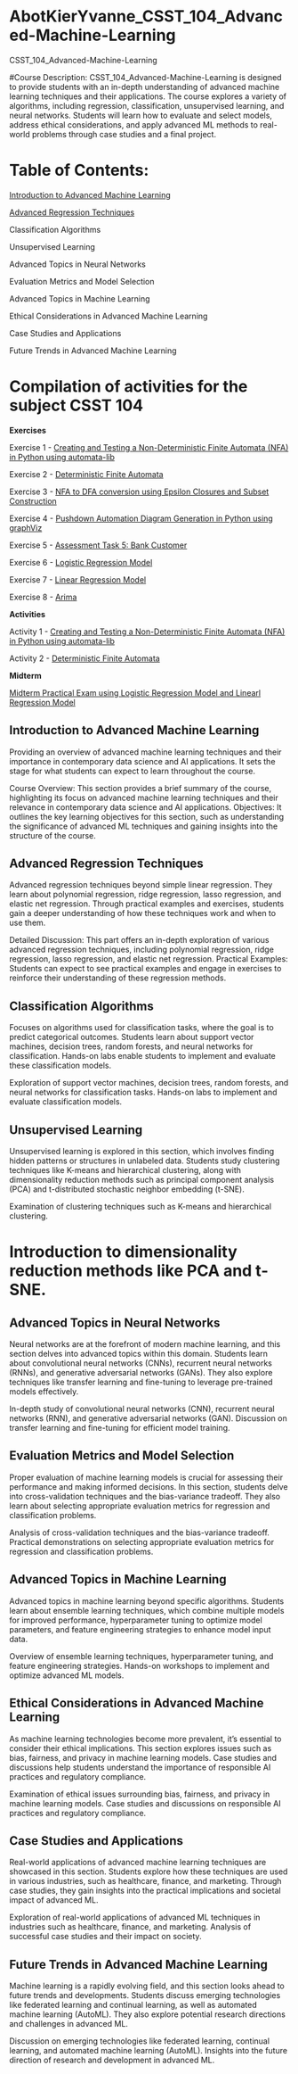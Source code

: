 # AbotKierYvanne_CSST_104_Advanced-Machine-Learning

CSST_104_Advanced-Machine-Learning

#Course Description: 
CSST_104_Advanced-Machine-Learning is designed to provide students with an in-depth understanding of advanced machine learning techniques and their applications. The course explores a variety of algorithms, including regression, classification, unsupervised learning, and neural networks. Students will learn how to evaluate and select models, address ethical considerations, and apply advanced ML methods to real-world problems through case studies and a final project.

# Table of Contents:

[Introduction to Advanced Machine Learning](#introduction-to-advanced-machine-learning)

[Advanced Regression Techniques](#Introduction-to-Advanced-Machine-Learning)

Classification Algorithms

Unsupervised Learning

Advanced Topics in Neural Networks

Evaluation Metrics and Model Selection

Advanced Topics in Machine Learning

Ethical Considerations in Advanced Machine Learning

Case Studies and Applications

Future Trends in Advanced Machine Learning

# Compilation of activities for the subject CSST 104

**Exercises**

Exercise 1 -  [Creating and Testing a Non-Deterministic Finite Automata (NFA) in Python using automata-lib](https://colab.research.google.com/drive/1F2k5plssj_boVFz0OQTzsmtoNSn6P5C7?authuser=1#scrollTo=sBxn3Zq7CG1A)

Exercise 2 - [Deterministic Finite Automata](https://colab.research.google.com/drive/1HOslbQzlhNn91PJAhQVF4tZX3OEHhGFk)

Exercise 3 - [NFA to DFA conversion using Epsilon Closures and Subset Construction](https://colab.research.google.com/drive/1MOBT52Zt3yE42MaLwdOS2jRUz3v7JEb9)

Exercise 4 - [Pushdown Automation Diagram Generation in Python using graphViz](https://colab.research.google.com/drive/1Grs4gZp5m09a68On9nlz2JX0B1ff3yRl)

Exercise 5 - [Assessment Task 5: Bank Customer](https://colab.research.google.com/drive/1LiHzWyrVmZJ01AhPSrH-Q-GHQYSlzuP7?authuser=1)

Exercise 6 - [Logistic Regression Model](https://colab.research.google.com/drive/1nMK3dX5vVzSMKuOG2PTEAo9cZxDRwmfx?authuser=1)

Exercise 7 - [Linear Regression Model](https://colab.research.google.com/drive/1uJAudUqcb_9Uu5ZwGtm6OL1Myj0eCLE6?authuser=1)

Exercise 8 - [Arima](https://colab.research.google.com/drive/1MUe2RHlmyxod8wI5m8mFV7yEelkZ-wyt?authuser=1)

**Activities**

Activity 1 - [Creating and Testing a Non-Deterministic Finite Automata (NFA) in Python using automata-lib](https://colab.research.google.com/drive/1EO6VkUyw7VbngiAohOBHIP0hmbOlFRQ0)

Activity 2 - [Deterministic Finite Automata](https://colab.research.google.com/drive/1HOslbQzlhNn91PJAhQVF4tZX3OEHhGFk)

**Midterm**

[Midterm Practical Exam using Logistic Regression Model and Linearl Regression Model](https://colab.research.google.com/drive/127KROqC8x-J9aT8jx0HK8618asAVUvGj?authuser=1)


## Introduction to Advanced Machine Learning

Providing an overview of advanced machine learning techniques and their importance in contemporary data science and AI applications. It sets the stage for what students can expect to learn throughout the course.

Course Overview: This section provides a brief summary of the course, highlighting its focus on advanced machine learning techniques and their relevance in contemporary data science and AI applications.
Objectives: It outlines the key learning objectives for this section, such as understanding the significance of advanced ML techniques and gaining insights into the structure of the course.

## Advanced Regression Techniques

Advanced regression techniques beyond simple linear regression. They learn about polynomial regression, ridge regression, lasso regression, and elastic net regression. Through practical examples and exercises, students gain a deeper understanding of how these techniques work and when to use them.

Detailed Discussion: This part offers an in-depth exploration of various advanced regression techniques, including polynomial regression, ridge regression, lasso regression, and elastic net regression.
Practical Examples: Students can expect to see practical examples and engage in exercises to reinforce their understanding of these regression methods.

## Classification Algorithms

Focuses on algorithms used for classification tasks, where the goal is to predict categorical outcomes. Students learn about support vector machines, decision trees, random forests, and neural networks for classification. Hands-on labs enable students to implement and evaluate these classification models.

Exploration of support vector machines, decision trees, random forests, and neural networks for classification tasks.
Hands-on labs to implement and evaluate classification models.

## Unsupervised Learning
Unsupervised learning is explored in this section, which involves finding hidden patterns or structures in unlabeled data. Students study clustering techniques like K-means and hierarchical clustering, along with dimensionality reduction methods such as principal component analysis (PCA) and t-distributed stochastic neighbor embedding (t-SNE).

Examination of clustering techniques such as K-means and hierarchical clustering.

# Introduction to dimensionality reduction methods like PCA and t-SNE.

## Advanced Topics in Neural Networks
Neural networks are at the forefront of modern machine learning, and this section delves into advanced topics within this domain. Students learn about convolutional neural networks (CNNs), recurrent neural networks (RNNs), and generative adversarial networks (GANs). They also explore techniques like transfer learning and fine-tuning to leverage pre-trained models effectively.

In-depth study of convolutional neural networks (CNN), recurrent neural networks (RNN), and generative adversarial networks (GAN).
Discussion on transfer learning and fine-tuning for efficient model training.

## Evaluation Metrics and Model Selection
Proper evaluation of machine learning models is crucial for assessing their performance and making informed decisions. In this section, students delve into cross-validation techniques and the bias-variance tradeoff. They also learn about selecting appropriate evaluation metrics for regression and classification problems.

Analysis of cross-validation techniques and the bias-variance tradeoff.
Practical demonstrations on selecting appropriate evaluation metrics for regression and classification problems.

## Advanced Topics in Machine Learning
Advanced topics in machine learning beyond specific algorithms. Students learn about ensemble learning techniques, which combine multiple models for improved performance, hyperparameter tuning to optimize model parameters, and feature engineering strategies to enhance model input data.

Overview of ensemble learning techniques, hyperparameter tuning, and feature engineering strategies.
Hands-on workshops to implement and optimize advanced ML models.

## Ethical Considerations in Advanced Machine Learning
As machine learning technologies become more prevalent, it’s essential to consider their ethical implications. This section explores issues such as bias, fairness, and privacy in machine learning models. Case studies and discussions help students understand the importance of responsible AI practices and regulatory compliance.

Examination of ethical issues surrounding bias, fairness, and privacy in machine learning models.
Case studies and discussions on responsible AI practices and regulatory compliance.

## Case Studies and Applications
Real-world applications of advanced machine learning techniques are showcased in this section. Students explore how these techniques are used in various industries, such as healthcare, finance, and marketing. Through case studies, they gain insights into the practical implications and societal impact of advanced ML.

Exploration of real-world applications of advanced ML techniques in industries such as healthcare, finance, and marketing.
Analysis of successful case studies and their impact on society.

## Future Trends in Advanced Machine Learning
Machine learning is a rapidly evolving field, and this section looks ahead to future trends and developments. Students discuss emerging technologies like federated learning and continual learning, as well as automated machine learning (AutoML). They also explore potential research directions and challenges in advanced ML.

Discussion on emerging technologies like federated learning, continual learning, and automated machine learning (AutoML).
Insights into the future direction of research and development in advanced ML.
